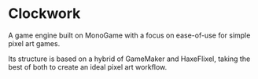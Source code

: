# Clockwork
A game engine built on MonoGame with a focus on ease-of-use for simple pixel art games.

Its structure is based on a hybrid of GameMaker and HaxeFlixel, taking the best of both to create an ideal pixel art workflow.
